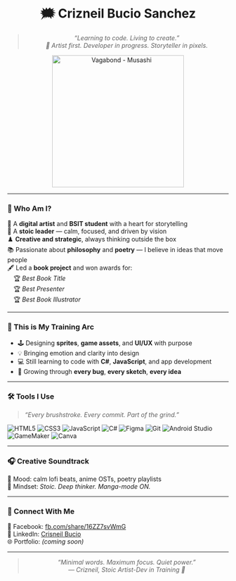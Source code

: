 <div align="center">

# 🗯️ Crizneil Bucio Sanchez 

> *“Learning to code. Living to create.”*  
> *🎨 Artist first. Developer in progress. Storyteller in pixels.*

<div align="center">

<img src="https://i.imgur.com/Eh3i8DR.gif" width="300px" alt="Vagabond - Musashi" />

</div>

</div>

---

### 📖 Who Am I?  
🎨 A **digital artist** and **BSIT student** with a heart for storytelling  
🧠 A **stoic leader** — calm, focused, and driven by vision  
♟️ **Creative and strategic**, always thinking outside the box  
📚 Passionate about **philosophy** and **poetry** — I believe in ideas that move people  
🖋️ Led a **book project** and won awards for:  
 🏆 *Best Book Title*  
 🏆 *Best Presenter*  
 🏆 *Best Book Illustrator*

---

### 🌱 This is My Training Arc  
- 🕹️ Designing **sprites**, **game assets**, and **UI/UX** with purpose  
- 💡 Bringing emotion and clarity into design  
- 💻 Still learning to code with **C#**, **JavaScript**, and app development  
- 📖 Growing through **every bug**, **every sketch**, **every idea**

---

### 🛠️ Tools I Use  
> *“Every brushstroke. Every commit. Part of the grind.”*

![HTML5](https://img.shields.io/badge/HTML5-111111?style=flat&logo=html5&logoColor=E34F26)
![CSS3](https://img.shields.io/badge/CSS3-111111?style=flat&logo=css3&logoColor=1572B6)
![JavaScript](https://img.shields.io/badge/JavaScript-111111?style=flat&logo=javascript&logoColor=F7DF1E)
![C#](https://img.shields.io/badge/C%23-111111?style=flat&logo=c-sharp&logoColor=239120)
![Figma](https://img.shields.io/badge/Figma-111111?style=flat&logo=figma&logoColor=white)
![Git](https://img.shields.io/badge/Git-111111?style=flat&logo=git&logoColor=F05032)
![Android Studio](https://img.shields.io/badge/Android_Studio-111111?style=flat&logo=android-studio&logoColor=3DDC84)
![GameMaker](https://img.shields.io/badge/GameMaker-111111?style=flat&logo=yoYo%20games&logoColor=white)
![Canva](https://img.shields.io/badge/Canva-111111?style=flat&logo=canva&logoColor=00C4CC)

---

### 🎧 Creative Soundtrack  
🎼 Mood: calm lofi beats, anime OSTs, poetry playlists  
🖤 Mindset: *Stoic. Deep thinker. Manga-mode ON.*

---

### 🤝 Connect With Me  
📘 Facebook: [fb.com/share/16ZZ7svWmG](https://www.facebook.com/share/16ZZ7svWmG/)  
💼 LinkedIn: [Crisneil Bucio](https://www.linkedin.com/in/crisneil-bucio-325887264?utm_source=share&utm_campaign=share_via&utm_content=profile&utm_medium=android_app)  
🌐 Portfolio: *(coming soon)*

---

<div align="center">

> *“Minimal words. Maximum focus. Quiet power.”*  
> *— Crizneil, Stoic Artist-Dev in Training 🖤*

</div>
